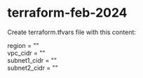 # terraform-feb-2024  

Create terraform.tfvars file with this content:  

region = ""  
vpc_cidr = ""  
subnet1_cidr = ""  
subnet2_cidr = ""  